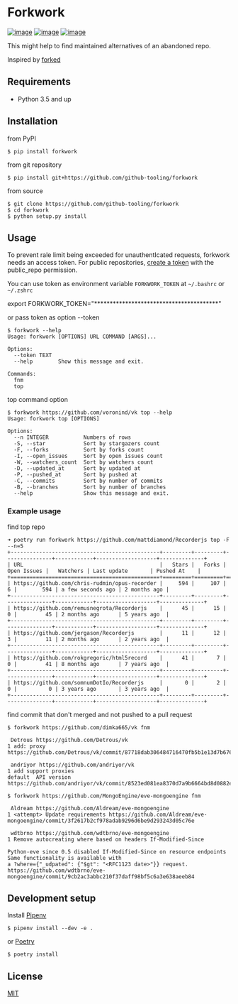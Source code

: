 # Forkwork
[![image](https://img.shields.io/pypi/v/forkwork.svg)](https://pypi.org/project/forkwork/)
[![image](https://img.shields.io/pypi/l/forkwork.svg)](https://pypi.org/project/forkwork/)
[![image](https://img.shields.io/pypi/pyversions/forkwork.svg)](https://pypi.org/project/forkwork/)

This might help to find maintained alternatives of an abandoned repo.

Inspired by [forked](https://github.com/ys/forked)   


## Requirements
* Python 3.5 and up

## Installation
from PyPI
```
$ pip install forkwork
```

from git repository
```
$ pip install git+https://github.com/github-tooling/forkwork
```

from source
```
$ git clone https://github.com/github-tooling/forkwork
$ cd forkwork
$ python setup.py install
```

## Usage

To prevent rale limit being exceeded for unauthentIcated requests, forkwork needs an access token.
For public repositories, [create a token](https://github.com/settings/tokens/new?scopes=public_repo&description=forkwork) 
with the public_repo permission.

You can use token as environment variable ``FORKWORK_TOKEN`` at ``~/.bashrc`` or ``~/.zshrc`` 

export FORKWORK_TOKEN="****************************************"

or pass token as option --token

```
$ forkwork --help
Usage: forkwork [OPTIONS] URL COMMAND [ARGS]...

Options:
  --token TEXT
  --help        Show this message and exit.

Commands:
  fnm
  top
```
top command option
```
$ forkwork https://github.com/voronind/vk top --help                
Usage: forkwork top [OPTIONS]

Options:
  --n INTEGER           Numbers of rows
  -S, --star            Sort by stargazers count
  -F, --forks           Sort by forks count
  -I, --open_issues     Sort by open issues count
  -W, --watchers_count  Sort by watchers count
  -D, --updated_at      Sort by updated at
  -P, --pushed_at       Sort by pushed at
  -C, --commits         Sort by number of commits
  -B, --branches        Sort by number of branches
  --help                Show this message and exit.
```

### Example usage
find top repo
```
➜ poetry run forkwork https://github.com/mattdiamond/Recorderjs top -F --n=5
+-----------------------------------------------+---------+---------+---------------+------------+-------------------+--------------+
| URL                                           |   Stars |   Forks |   Open Issues |   Watchers | Last update       | Pushed At    |
+===============================================+=========+=========+===============+============+===================+==============+
| https://github.com/chris-rudmin/opus-recorder |     594 |     107 |             6 |        594 | a few seconds ago | 2 months ago |
+-----------------------------------------------+---------+---------+---------------+------------+-------------------+--------------+
| https://github.com/remusnegrota/Recorderjs    |      45 |      15 |             0 |         45 | 2 months ago      | 5 years ago  |
+-----------------------------------------------+---------+---------+---------------+------------+-------------------+--------------+
| https://github.com/jergason/Recorderjs        |      11 |      12 |             3 |         11 | 2 months ago      | 2 years ago  |
+-----------------------------------------------+---------+---------+---------------+------------+-------------------+--------------+
| https://github.com/rokgregoric/html5record    |      41 |       7 |             0 |         41 | 8 months ago      | 7 years ago  |
+-----------------------------------------------+---------+---------+---------------+------------+-------------------+--------------+
| https://github.com/somnumDotIo/Recorderjs     |       0 |       2 |             0 |          0 | 3 years ago       | 3 years ago  |
+-----------------------------------------------+---------+---------+---------------+------------+-------------------+--------------+
```

find commit that don't merged and not pushed to a pull request
```
$ forkwork https://github.com/dimka665/vk fnm

 Detrous https://github.com/Detrous/vk
1 add: proxy https://github.com/Detrous/vk/commit/87718dab306484716470fb5b1e13d7b676b1bd7b

 andriyor https://github.com/andriyor/vk
1 add support proxies
default  API version https://github.com/andriyor/vk/commit/8523ed081ea8370d7a9b6664bd8d0882ec512480
```

```
$ forkwork https://github.com/MongoEngine/eve-mongoengine fnm

 Aldream https://github.com/Aldream/eve-mongoengine
1 <attempt> Update requirements https://github.com/Aldream/eve-mongoengine/commit/3f2617b2cf978adab9296d6be9d293243d05c76e

 wdtbrno https://github.com/wdtbrno/eve-mongoengine
1 Remove autocreating where based on headers If-Modified-Since

Python-eve since 0.5 disabled If-Modified-Since on resource endpoints
Same functionality is available with
a ?where={"_udpated": {"$gt": "<RFC1123 date>"}} request. https://github.com/wdtbrno/eve-mongoengine/commit/9cb2ac3abbc210f37daff98bf5c6a3e638aeeb84
```


## Development setup
Install [Pipenv](https://docs.pipenv.org/)   
```
$ pipenv install --dev -e .
```
or [Poetry](https://poetry.eustace.io/docs/)   
```
$ poetry install
```

## License
[MIT](https://choosealicense.com/licenses/mit/)
